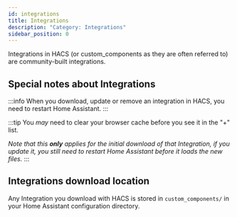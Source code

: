 ```yaml
---
id: integrations
title: Integrations
description: "Category: Integrations"
sidebar_position: 0
---
```


Integrations in HACS (or custom_components as they are often referred to) are community-built integrations.

## Special notes about Integrations

:::info
When you download, update or remove an integration in HACS, you need to restart Home Assistant.
:::

:::tip
You _may_ need to clear your browser cache before you see it in the "+" list.

_Note that this **only** applies for the initial download of that Integration, if you update it, you still need to restart Home Assistant before it loads the new files._
:::

## Integrations download location

Any Integration you download with HACS is stored in `custom_components/` in your Home Assistant configuration directory.
